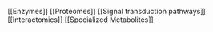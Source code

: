 [[Enzymes]]
[[Proteomes]]
[[Signal transduction pathways]]
[[Interactomics]]
[[Specialized Metabolites]]
